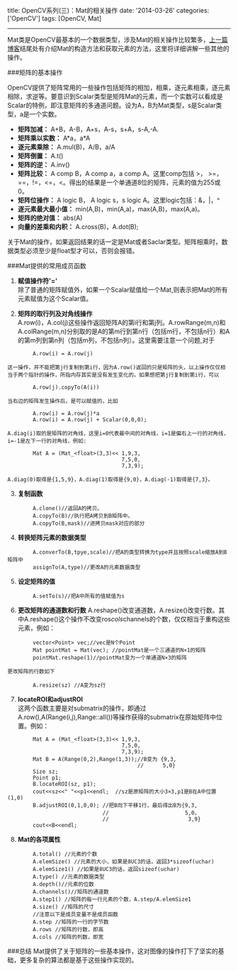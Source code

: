 title: OpenCV系列(三)：Mat的相关操作
date: '2014-03-26'
categories: ['OpenCV']
tags: [OpenCV, Mat]

---


Mat类是OpenCV最基本的一个数据类型，涉及Mat的相关操作比较繁多，[上一篇博客](http://blog.skyoung.org/opencv/opencv%E7%B3%BB%E5%88%97-%E4%BA%8C-%E5%9F%BA%E6%9C%AC%E6%95%B0%E6%8D%AE%E7%BB%93%E6%9E%84/)结尾处有介绍Mat的构造方法和获取元素的方法，这里将详细讲解一些其他的操作。

###矩阵的基本操作

OpenCV提供了矩阵常用的一些操作包括矩阵的相加，相乘，逐元素相乘，逐元素相除，求逆等。要意识到Scalar类型是矩阵Mat的元素，而一个实数可以看成是Scalar的特例，即注意矩阵的多通道问题。设为A，B为Mat类型，s是Scalar类型，a是一个实数。

* **矩阵加减：** A+B，A-B，A+s，A-s，s+A，s-A,-A.
* **矩阵乘以实数：** A\*a，a\*A
* **逐元素乘除：** A.mul(B)，A/B，a/A
* **矩阵倒置：** A.t()
* **矩阵的逆：** A.inv()
* **矩阵比较：** A comp B，A comp a，a comp A。这里comp包括 >， >=，==，!=，<=，<。得出的结果是一个单通道8位的矩阵，元素的值为255或0。
* **矩阵位操作：** A logic B， A logic s，s logic A。这里logic包括：&，|，^
* **逐元素最大最小值：** min(A,B)，min(A,a)，max(A,B)，max(A,a)。
* **矩阵的绝对值：** abs(A)
* **向量的差乘和内积：** A.cross(B)，A.dot(B);

关于Mat的操作，如果返回结果的话一定是Mat或者Saclar类型。矩阵相乘时，数据类型必须至少是float型才可以，否则会报错。

<!-- more -->

###Mat提供的常用成员函数

1. **赋值操作符'='**    
	除了普通的矩阵赋值外，如果一个Scalar赋值给一个Mat,则表示把Mat的所有元素赋值为这个Scalar值。

2. **矩阵的取行列及对角线操作**    
	A.row(i)，A.col(j)这些操作返回矩阵A的第i行和第j列。A.rowRange(m,n)和A.colRange(m,n)分别取的是A的第m行到第n行（包括m行，不包括n行）和A的第m列到第n列（包括m列，不包括n列）。这里需要注意一个问题,对于
```
		A.row(i) = A.row(j)
```
	这一操作，并不能把第j行复制到第i行，因为A.row()返回的只是矩阵的头，以上操作仅仅相当于两个指针的操作，所指内存其实是没有发生变化的。如果想把第j行复制到第i行，可以
```
		A.row(j).copyTo(A(i))
```
	当右边的矩阵发生操作后，是可以赋值的，比如
```
		A.row(i) = A.row(j)*a
		A.row(i) = A.row(j) + Scalar(0,0,0);
```
	A.diag(i)取的是矩阵的对角线，这里i=0代表最中间的对角线，i=1是偏右上一行的对角线，i=-1是左下一行的对角线，例如:
```
		Mat A = (Mat_<float>(3,3)<< 1,9,3,
		                            7,5,0,
		                            7,3,9);
```
	A.diag(0)取得是{1,5,9}，A.diag(1)取得是{9,0}，A.diag(-1)取得是{7,3}。 

3. **复制函数** 
```
		A.clone()//返回A的拷贝。
		A.copyTo(B)//执行把A拷贝到B矩阵中。
		A.copyTo(B,mask)//进拷贝mask对应的部分
```
4. **转换矩阵元素的数据类型** 
```
		A.converTo(B,tpye,scale)//把A的类型转换为type并且按照scale缩放A到B矩阵中
		assignTo(A,type)//更改A的元素数据类型
```
5. **设定矩阵的值** 
```
		A.setTo(s)//把A中所有的值赋值为s
```
6. **更改矩阵的通道数和行数**
A.reshape()改变通道数，A.resize()改变行数。其中A.reshape()这个操作不改变ros*cols*channels的个数，仅仅相当于重构这些元素，例如：
```
		vector<Point> vec;//vec是N个Point
		Mat pointMat = Mat(vec); //pointMat是一个三通道的N×1的矩阵
		pointMat.reshape(1)//pointMat变为一个单通道N×3的矩阵
```
	更改矩阵的行数如下
```
		A.resize(sz) //A变为sz行
```

7. **locateROI和adjustROI**     
这两个函数主要是对submatrix的操作，即通过A.row(),A(Range(i,j),Range::all())等操作获得的submatrix在原始矩阵中位置。例如：
```
		Mat A = (Mat_<float>(3,3)<< 1,9,3,
		                            7,5,0,
		                            7,3,9);
		Mat B = A(Range(0,2),Range(1,3));//B变为 {9,3,
		                                 //      5,0}
		Size sz;
		Point p1;
		B.locateROI(sz, p1);
		cout<<sz<<" "<<p1<<endl;  //sz是原矩阵的大小3×3,p1是B在A中位置(1,0)
		B.adjustROI(0,1,0,0); //把B向下平移1行，最后得出B为{9,3,
		                      //                        5,0，
		                      //	                     3,9}			
		cout<<B<<endl;
```
8. **Mat的各项属性**
```
		A.total() //元素的个数
		A.elemSize() //元素的大小，如果是8UC3的话，返回3*sizeof(uchar)
		A.elemSize1() //如果是8UC3的话，返回sizeof(uchar)
		A.type() //元素的数据类型
		A.depth()//元素的位数
		A.channels()//矩阵的通道数
		A.step1() //矩阵的每一行元素的个数，A.step/A.elemSize1
		A.size() //矩阵的尺寸
		//注意以下是成员变量不是成员函数
		A.step //矩阵的一行的字节数
		A.rows //矩阵的行数，即高
		A.cols //矩阵的列数，即宽
```
###总结
Mat提供了关于矩阵的一些基本操作，这对图像的操作打下了坚实的基础，更多复杂的算法都是基于这些操作实现的。
		

		
		
		
		
		
		
		
		
	








